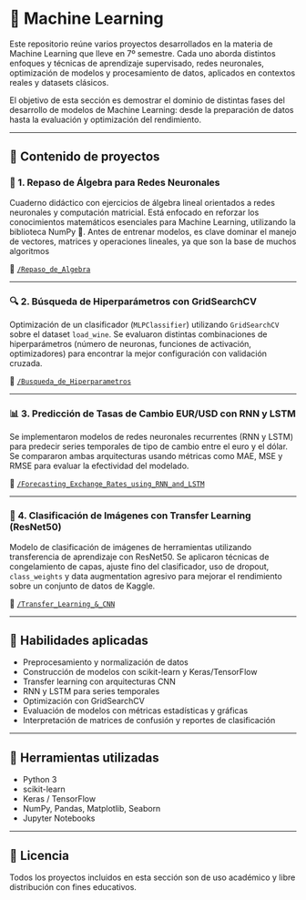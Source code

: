 # 🤖 Machine Learning

Este repositorio reúne varios proyectos desarrollados en la materia de Machine Learning que lleve en 7º semestre. 
Cada uno aborda distintos enfoques y técnicas de aprendizaje supervisado, redes neuronales, optimización de modelos y procesamiento de datos, aplicados en contextos reales y datasets clásicos.

El objetivo de esta sección es demostrar el dominio de distintas fases del desarrollo de modelos de Machine Learning: desde la preparación de datos hasta la evaluación y optimización del rendimiento.

---

## 📁 Contenido de proyectos

### 📐 1. Repaso de Álgebra para Redes Neuronales

Cuaderno didáctico con ejercicios de álgebra lineal orientados a redes neuronales y computación matricial. Está enfocado en reforzar los conocimientos matemáticos esenciales para Machine Learning, utilizando la biblioteca NumPy 🧮.
Antes de entrenar modelos, es clave dominar el manejo de vectores, matrices y operaciones lineales, ya que son la base de muchos algoritmos

📂 [`/Repaso_de_Algebra`](./Repaso_de_Algebra)

---

### 🔍 2. Búsqueda de Hiperparámetros con GridSearchCV

Optimización de un clasificador (`MLPClassifier`) utilizando `GridSearchCV` sobre el dataset `load_wine`. Se evaluaron distintas combinaciones de hiperparámetros (número de neuronas, funciones de activación, optimizadores) para encontrar la mejor configuración con validación cruzada.

📂 [`/Busqueda_de_Hiperparametros`](./Busqueda_de_Hiperparametros)

---

### 📊 3. Predicción de Tasas de Cambio EUR/USD con RNN y LSTM

Se implementaron modelos de redes neuronales recurrentes (RNN y LSTM) para predecir series temporales de tipo de cambio entre el euro y el dólar. Se compararon ambas arquitecturas usando métricas como MAE, MSE y RMSE para evaluar la efectividad del modelado.

📂 [`/Forecasting_Exchange_Rates_using_RNN_and_LSTM`](./Forecasting_Exchange_Rates_using_RNN_and_LSTM)

---

### 🧠 4. Clasificación de Imágenes con Transfer Learning (ResNet50)

Modelo de clasificación de imágenes de herramientas utilizando transferencia de aprendizaje con ResNet50. Se aplicaron técnicas de congelamiento de capas, ajuste fino del clasificador, uso de dropout, `class_weights` y data augmentation agresivo para mejorar el rendimiento sobre un conjunto de datos de Kaggle.

📂 [`/Transfer_Learning_&_CNN`](./Transfer_Learning_&_CNN)

---

## 🧠 Habilidades aplicadas

- Preprocesamiento y normalización de datos
- Construcción de modelos con scikit-learn y Keras/TensorFlow
- Transfer learning con arquitecturas CNN
- RNN y LSTM para series temporales
- Optimización con GridSearchCV
- Evaluación de modelos con métricas estadísticas y gráficas
- Interpretación de matrices de confusión y reportes de clasificación

---

## 📌 Herramientas utilizadas

- Python 3
- scikit-learn
- Keras / TensorFlow
- NumPy, Pandas, Matplotlib, Seaborn
- Jupyter Notebooks

---

## 📄 Licencia

Todos los proyectos incluidos en esta sección son de uso académico y libre distribución con fines educativos.

